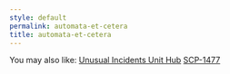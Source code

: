 ```yaml
---
style: default
permalink: automata-et-cetera
title: automata-et-cetera
---
```

You may also like:
[Unusual Incidents Unit Hub](http://scp-wiki.net/unusual-incidents-unit-hub)
[SCP-1477](http://scp-wiki.net/scp-1477)